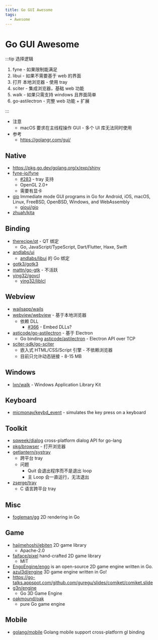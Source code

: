 ```yaml
---
title: Go GUI Awesome
tags:
  - Awesome
---
```


# Go GUI Awesome

:::tip 选择逻辑

1. fyne - 如果限制能满足
2. libui - 如果不需要基于 web 的界面
3. 打开 本地浏览器 - 使用 tray
4. sciter - 集成浏览器，基础 web 功能
5. walk - 如果只需支持 windows 且界面简单
6. go-astilectron - 完整 web 功能 + 扩展

:::

- 注意
  - macOS 要求在主线程操作 GUI - 多个 UI 库无法同时使用
- 参考
  - https://golangr.com/gui/

## Native

- https://pkg.go.dev/golang.org/x/exp/shiny
- [fyne-io/fyne](https://github.com/fyne-io/fyne)
  - [#283](https://github.com/fyne-io/fyne/issues/283) - tray 支持
  - OpenGL 2.0+
  - 需要有显卡
- [gio](https://git.sr.ht/~eliasnaur/gio)
  Immediate mode GUI programs in Go for Android, iOS, macOS, Linux, FreeBSD, OpenBSD, Windows, and WebAssembly
  - [gioui/gio](https://github.com/gioui/gio)
- [zhuah/kita](https://github.com/zhuah/kita)

## Binding

- [therecipe/qt](https://github.com/therecipe/qt) - QT 绑定
  - Go, JavaScript/TypeScript, Dart/Flutter, Haxe, Swift
- [andlabs/ui](https://github.com/andlabs/ui)
  - [andlabs/libui](https://github.com/andlabs/libui) 的 Go 绑定
- [gotk3/gotk3](https://github.com/gotk3/gotk3)
- [mattn/go-gtk](https://github.com/mattn/go-gtk) - 不活跃
- [ying32/govcl](https://github.com/ying32/govcl)
  - [ying32/liblcl](https://github.com/ying32/liblcl)

## Webview

- [wailsapp/wails](./lib/wails.md)
- [webview/webview](https://github.com/webview/webview) - 基于本地浏览器
  - 依赖 DLL
    - [#366](https://github.com/webview/webview/issues/366) - Embed DLLs?
- [asticode/go-astilectron](https://github.com/asticode/go-astilectron) - 基于 Electron
  - Go binding [asticode/astilectron](https://github.com/asticode/astilectron) - Electron API over TCP
- [sciter-sdk/go-sciter](https://github.com/sciter-sdk/go-sciter)
  - 嵌入式 HTML/CSS/Script 引擎 - 不依赖浏览器
  - 目前只允许动态链接 - 8-15 MB

## Windows

- [lxn/walk](https://github.com/lxn/walk) - Windows Application Library Kit

## Keyboard

- [micmonay/keybd_event](https://github.com/micmonay/keybd_event) - simulates the key press on a keyboard

## Toolkit

- [sqweek/dialog](https://github.com/sqweek/dialog)
  cross-platform dialog API for go-lang
- [pkg/browser](https://github.com/pkg/browser) - 打开浏览器
- [getlantern/systray](https://github.com/getlantern/systray)
  - 跨平台 tray
  - 问题
    - Quit 会退出程序而不是退出 loop
    - 主 Loop 会一直运行，无法退出
- [zserge/tray](https://github.com/zserge/tray)
  - C 语言跨平台 tray

## Misc

- [fogleman/gg](https://github.com/fogleman/gg)
  2D rendering in Go

## Game

- [hajimehoshi/ebiten](https://github.com/hajimehoshi/ebiten)
  2D game library
  - Apache-2.0
- [faiface/pixel](https://github.com/faiface/pixel)
  hand-crafted 2D game library
  - MIT
- [EngoEngine/engo](https://github.com/EngoEngine/engo)
  is an open-source 2D game engine written in Go.
- [azul3d/engine](https://github.com/azul3d/engine)
  3D game engine written in Go!
- https://go-talks.appspot.com/github.com/guregu/slides/comiket/comiket.slide
- [g3n/engine](https://github.com/g3n/engine)
  - Go 3D Game Engine
- [oakmound/oak](https://github.com/oakmound/oak)
  - pure Go game engine

## Mobile

- [golang/mobile](https://github.com/golang/mobile)
  Golang mobile support cross-platform gl binding

